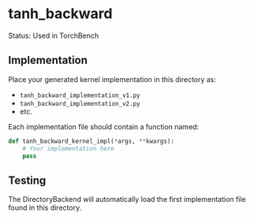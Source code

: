 # tanh_backward

Status: Used in TorchBench

## Implementation

Place your generated kernel implementation in this directory as:
- `tanh_backward_implementation_v1.py`
- `tanh_backward_implementation_v2.py`
- etc.

Each implementation file should contain a function named:
```python
def tanh_backward_kernel_impl(*args, **kwargs):
    # Your implementation here
    pass
```

## Testing

The DirectoryBackend will automatically load the first implementation file found in this directory.
